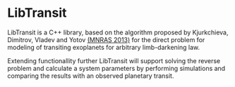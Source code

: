 LibTransit
==========

LibTransit is a C++ library, based on the algorithm proposed by Kjurkchieva, Dimitrov, Vladev and Yotov [(MNRAS 2013)](http://arxiv.org/pdf/1303.2573.pdf) for the direct problem for modeling of transiting exoplanets for arbitrary limb-darkening law.

Extending functionallity further LibTransit will support solving the reverse problem and calculate a system parameters by performing simulations and comparing the results with an observed planetary transit.
